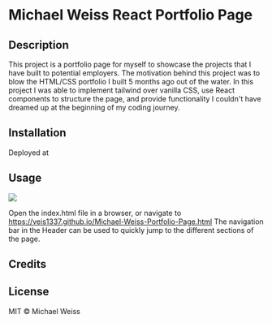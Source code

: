 # Michael Weiss React Portfolio Page

## Description

This project is a portfolio page for myself to showcase the projects that I have built to potential employers. 
The motivation behind this project was to blow the HTML/CSS portfolio I built 5 months ago out of the water.
In this project I was able to implement tailwind over vanilla CSS, use React components to structure the page, and 
provide functionality I couldn't have dreamed up at the beginning of my coding journey.

## Installation

Deployed at 

## Usage

![](/Assets\Images\Portfolio-screenshot.png)

Open the index.html file in a browser, or navigate to https://veis1337.github.io/Michael-Weiss-Portfolio-Page.html
The navigation bar in the Header can be used to quickly jump to the different sections of the page.



## Credits

## License

MIT © Michael Weiss
